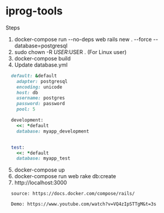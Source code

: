 # iprog-tools
Steps
1. docker-compose run --no-deps web rails new . --force --database=postgresql
2. sudo chown -R $USER:$USER . (For Linux user)
3. docker-compose build
4. Update database.yml

```ruby
  default: &default
    adapter: postgresql
    encoding: unicode
    host: db
    username: postgres
    password: password
    pool: 5

  development:
    <<: *default
    database: myapp_development


  test:
    <<: *default
    database: myapp_test
```

5. docker-compose up
6. docker-compose run web rake db:create
7. http://localhost:3000

```
  source: https://docs.docker.com/compose/rails/
```

```
  Demo: https://www.youtube.com/watch?v=VQ4zIpSTTgM&t=3s
```
